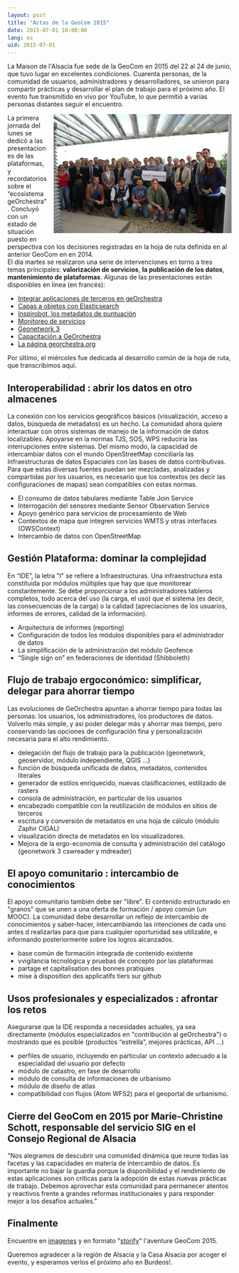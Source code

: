 ```yaml
---
layout: post
title: "Actas de la GeoCom 2015"
date: 2015-07-01 16:00:00
lang: es
uid: 2015-07-01
---
```


La Maison de l'Alsacia fue sede de la GeoCom en 2015 del 22 al 24 de junio, que tuvo lugar en excelentes condiciones. Cuarenta personas, de la comunidad de usuarios, administradores y desarrolladores, se unieron para compartir prácticas y desarrollar el plan de trabajo para el próximo año. El evento fue transmitido en vivo por YouTube, lo que permitió a varias personas distantes seguir el encuentro.

<!--more-->

<a href="/public/geocom2015/20150623_153316.JPG" hreflang="fr"><img src="/public/geocom2015/20150623_153316_mini.JPG" alt="geocom2015" style="float:right; margin: 0 0 1em 1em;" title="geocom 2015, la communauté" /></a>

La primera jornada del lunes se dedicó a las presentaciones de las plataformas, y recordatorios sobre  el “ecosistema geOrchestra". Concluyó con un estado de situación puesto en perspectiva con los decisiones registradas en la hoja de ruta definida en al anterior GeoCom en en 2014.  
El día martes se realizaron una serie de intervenciones en torno a tres temas principales: **valorización de servicios**, **la publicación de los datos**, **mantenimiento de plataformas**. Algunas de las presentaciones están disponibles en línea (en francés):

 * [Integrar aplicaciones de terceros en geOrchestra](http://slides.com/sebastienpelhate/geocom2015)
 * [Capas a objetos con Elasticsearch](http://jeoffreyjardin.fr/presentations/slides-elasticsearchfr.html#/)
 * [Inspirobot, los metadatos de puntuación](http://slides.com/lecault/inspirobot#/)
 * [Monitoreo de servicios ](http://jeoffreyjardin.fr/presentations/slides-supervisefr.html#/)
 * [Geonetwork 3](https://docs.google.com/presentation/d/1gi5MkZcPIWDLtG8xTmdGE3zoymXohGac8K-tGug39QQ/)
 * [Capacitación a GeOrchestra](http://slides.com/stlejer-morvrini/deck/fullscreen)
 * [La página georchestra.org ](https://docs.google.com/presentation/d/15SqLVcHlhEaMRjzQwOSlck7RqGgWWXcSwNiH5YYEjQw/)

Por último, el miércoles fue dedicada al desarrollo común de la hoja de ruta, que transcribimos aquí.


## Interoperabilidad : abrir los datos en otro almacenes

La conexión con los servicios geográficos básicos (visualización, acceso a datos, búsqueda de metadatos) es un hecho. La comunidad ahora quiere interactuar con otros sistemas de manejo de la información de datos localizables. Apoyarse en la normas TJS, SOS, WPS reduciría las interrupciones entre sistemas. Del mismo modo, la capacidad de intercambiar datos con el mundo OpenStreetMap conciliaría las Infraestructuras de datos Espaciales con las bases de datos contributivas. Para que estas diversas fuentes puedan ser mezcladas, analizadas y compartidas  por los usuarios, es necesario que los contextos (es decir las configuraciones de mapas) sean compatibles con estas normas. 

 * El consumo de datos tabulares mediante Table Join Service
 * Interrogación del sensores  mediante Sensor Observation Service
 * Apoyo genérico para servicios de procesamiento de Web
 * Contextos de mapa que integren servicios WMTS y otras interfaces (OWSContext)
 * Intercambio de datos con OpenStreetMap



## Gestión Plataforma: dominar la complejidad

En “IDE”,  la letra "I" se refiere a Infraestructuras. Una infraestructura esta constituida por módulos múltiples que hay que  que monitorear constantemente. Se debe proporcionar a los administradores tableros completos, todo acerca del uso (la carga, el uso) que el sistema (es decir, las consecuencias de la carga) o la calidad (apreciaciones de los usuarios, informes de errores, calidad de la información).

 * Arquitectura de informes (reporting)
 * Configuración de todos los módulos disponibles para el administrador de datos
 * La simplificación de la administración del módulo Geofence
 * “Single sign on” en federaciones de identidad  (Shibboleth)


## Flujo de trabajo ergoconómico: simplificar, delegar para ahorrar tiempo

Las evoluciones de GeOrchestra apuntan a ahorrar tiempo para todas las personas: los usuarios, los administradores, los productores de datos.  Volverlo más simple, y así poder delegar más y ahorrar mas tiempo, pero conservando las opciones de configuración fina y personalización necesaria para el alto rendimiento.

 * delegación del flujo de trabajo para la  publicación (geonetwork, geoservidor, módulo independiente, QGIS …)
 * función de búsqueda unificada de datos, metadatos, contenidos literales
 * generador de estilos enriquecido, nuevas clasificaciones, estilizado de rasters
 * consola de administración, en particular de los usuarios
 * encabezado compatible con la reutilización de módulos en sitios de terceros
 * escritura y conversión de metadatos en una hoja de cálculo (módulo Zaphir CIGAL)
 * visualización directa de metadatos en los visualizadores.
 * Mejora de la ergo-economía de consulta y administración del catálogo (geonetwork 3 cswreader y mdreader)


## El apoyo comunitario : intercambio de conocimientos

El apoyo comunitario también debe ser "libre". El contenido estructurado en "granos" que se unen a una oferta de formación / apoyo común (un MOOC). La comunidad debe desarrollar un reflejo de intercambio de conocimientos y saber-hacer, intercambiando las intenciones de cada uno antes d realizarlas para que para cualquier oportunidad sea utilizable, e informando posteriormente sobre los logros alcanzados.

 * base común de formación integrada de contenido existente
 * vvigilancia tecnológica y pruebas de concepto por las plataformas
 * partage et capitalisation des bonnes pratiques
 * mise à disposition des applicatifs tiers sur github



## Usos profesionales y especializados : afrontar los retos

Asegurarse que la  IDE responda a necesidades actuales, ya sea directamente (módulos especializados en  "contribución al geOrchestra") o mostrando que es posible  (productos “estrella”, mejores prácticas, API …)

 * perfiles de usuario, incluyendo en particular un contexto adecuado a la especialidad del usuario por defecto
 * módulo de catastro, en fase de desarrollo
 * módulo de consulta de informaciones de urbanismo 
 * módulo de diseño de atlas
 * compatibilidad con flujos (Atom WFS2) para el geoportal de urbanismo.


## Cierre del GeoCom en 2015 por Marie-Christine Schott, responsable del servicio SIG en el Consejo Regional de Alsacia

"Nos alegramos de descubrir una comunidad dinámica que reune todas las facetas y las capacidades en materia de intercambio de datos. Es importante no bajar la guardia porque la disponibilidad y el rendimiento de estas aplicaciones son críticas para la adopción de estas nuevas prácticas de trabajo. Debemos aprovechar esta comunidad para permanecer atentos y reactivos frente a grandes reformas institucionales y para responder mejor a los desafíos actuales."

## Finalmente

Encuentre en  [imagenes](https://www.flickr.com/photos/fvanderbiest/sets/72157654956059600) y en formato "[storify](https://storify.com/fvanderbiest/geocom-2015-strasbourg)" l'aventure GeoCom 2015. 

Queremos agradecer a la región de Alsacia y la Casa Alsacia por acoger el evento, y esperamos verlos el próximo año en Burdeos!.

